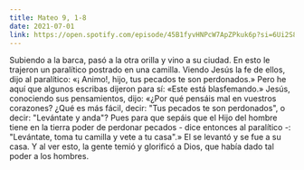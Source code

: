 ```yaml
---
title: Mateo 9, 1-8
date: 2021-07-01
link: https://open.spotify.com/episode/45B1fyvHNPcW7ApZPkuk6p?si=6Ui2S8dBTkC4by0JYaonlg&utm_source=copy-link&dl_branch=1
---
```

Subiendo a la barca, pasó a la otra orilla y vino a su ciudad. En esto le trajeron un paralítico postrado en una camilla. Viendo Jesús la fe de ellos, dijo al paralítico: «¡ Animo!, hijo, tus pecados te son perdonados.» Pero he aquí que algunos escribas dijeron para sí: «Este está blasfemando.» Jesús, conociendo sus pensamientos, dijo: «¿Por qué pensáis mal en vuestros corazones? ¿Qué es más fácil, decir: "Tus pecados te son perdonados", o decir: "Levántate y anda"? Pues para que sepáis que el Hijo del hombre tiene en la tierra poder de perdonar pecados - dice entonces al paralítico -: "Levántate, toma tu camilla y vete a tu casa".» El se levantó y se fue a su casa. Y al ver esto, la gente temió y glorificó a Dios, que había dado tal poder a los hombres.
